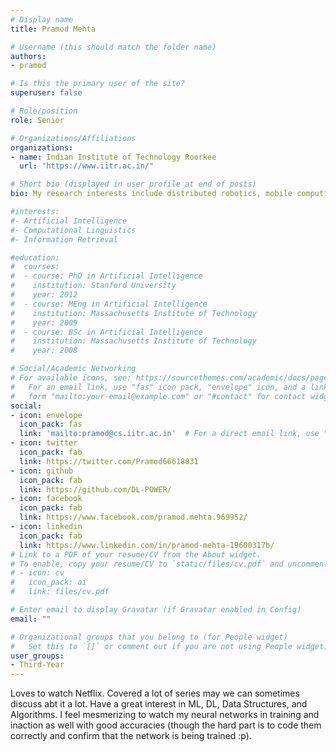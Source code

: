 ```yaml
---
# Display name
title: Pramod Mehta

# Username (this should match the folder name)
authors:
- pramod

# Is this the primary user of the site?
superuser: false

# Role/position
role: Senior

# Organizations/Affiliations
organizations:
- name: Indian Institute of Technology Roorkee
  url: "https://www.iitr.ac.in/"

# Short bio (displayed in user profile at end of posts)
bio: My research interests include distributed robotics, mobile computing and programmable matter.

#interests:
#- Artificial Intelligence
#- Computational Linguistics
#- Information Retrieval

#education:
#  courses:
#  - course: PhD in Artificial Intelligence
#    institution: Stanford University
#    year: 2012
#  - course: MEng in Artificial Intelligence
#    institution: Massachusetts Institute of Technology
#    year: 2009
#  - course: BSc in Artificial Intelligence
#    institution: Massachusetts Institute of Technology
#    year: 2008

# Social/Academic Networking
# For available icons, see: https://sourcethemes.com/academic/docs/page-builder/#icons
#   For an email link, use "fas" icon pack, "envelope" icon, and a link in the
#   form "mailto:your-email@example.com" or "#contact" for contact widget.
social:
- icon: envelope
  icon_pack: fas
  link: 'mailto:pramod@cs.iitr.ac.in'  # For a direct email link, use "mailto:test@example.org".
- icon: twitter
  icon_pack: fab
  link: https://twitter.com/Pramod66618831
- icon: github
  icon_pack: fab
  link: https://github.com/DL-POWER/
- icon: facebook
  icon_pack: fab
  link: https://www.facebook.com/pramod.mehta.969952/
- icon: linkedin
  icon_pack: fab
  link: https://www.linkedin.com/in/pramod-mehta-19600317b/
# Link to a PDF of your resume/CV from the About widget.
# To enable, copy your resume/CV to `static/files/cv.pdf` and uncomment the lines below.
# - icon: cv
#   icon_pack: ai
#   link: files/cv.pdf

# Enter email to display Gravatar (if Gravatar enabled in Config)
email: ""

# Organizational groups that you belong to (for People widget)
#   Set this to `[]` or comment out if you are not using People widget.
user_groups:
- Third-Year
---
```


Loves to watch Netflix. Covered a lot of series may we can sometimes discuss abt it a lot. Have a great interest in ML, DL, Data Structures, and Algorithms. I feel mesmerizing to watch my neural networks in training and inaction as well with good accuracies (though the hard part is to code them correctly and confirm that the network is being trained :p).

